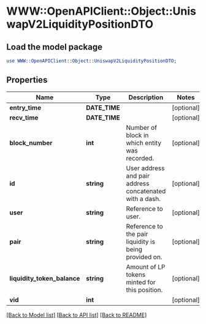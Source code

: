 # WWW::OpenAPIClient::Object::UniswapV2LiquidityPositionDTO

## Load the model package
```perl
use WWW::OpenAPIClient::Object::UniswapV2LiquidityPositionDTO;
```

## Properties
Name | Type | Description | Notes
------------ | ------------- | ------------- | -------------
**entry_time** | **DATE_TIME** |  | [optional] 
**recv_time** | **DATE_TIME** |  | [optional] 
**block_number** | **int** | Number of block in which entity was recorded. | [optional] 
**id** | **string** | User address and pair address concatenated with a dash. | [optional] 
**user** | **string** | Reference to user. | [optional] 
**pair** | **string** | Reference to the pair liquidity is being provided on. | [optional] 
**liquidity_token_balance** | **string** | Amount of LP tokens minted for this position. | [optional] 
**vid** | **int** |  | [optional] 

[[Back to Model list]](../README.md#documentation-for-models) [[Back to API list]](../README.md#documentation-for-api-endpoints) [[Back to README]](../README.md)


